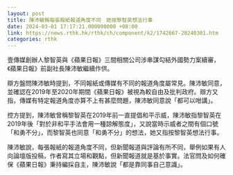 ```yaml
---
layout: post
title: 陳沛敏稱每張報紙報道角度不同　她按黎智英想法行事
date: 2024-03-01 17:17:21.000000000 +08:00
link: https://news.rthk.hk/rthk/ch/component/k2/1742667-20240301.htm
categories: rthk
---
```


壹傳媒創辦人黎智英與《蘋果日報》三間相關公司涉串謀勾結外國勢力案續審，《蘋果日報》前副社長陳沛敏繼續作供。

辯方盤問陳沛敏時提到，不同報紙或傳媒有不同的報道角度屬常見。陳沛敏同意，並確認在2019年至2020年期間《蘋果日報》被視為較自由及批判政府。辯方又指，傳媒有特定報道角度亦算不上有甚麼問題，陳沛敏同意說「都可以咁講」。

控方提到，陳沛敏曾稱黎智英在2019年前一直提倡和平示威，陳沛敏指黎智英在2019年後「對於非和平手法會用一種諒解態度」，又說當時示威者之間有個口號「和勇不分」，而黎智英也同意「和勇不分」的想法，她又指按黎智英想法行事。

陳沛敏說，每張報紙的報道角度不同，但新聞報道與評論有所不同，舉例如果有人向論壇版投稿，作者寫其立場和觀點，但新聞報道就是基於事實。法官問及如何確保《蘋果日報》秉持編採自主，陳沛敏說「都是靠同事自己意識」。
